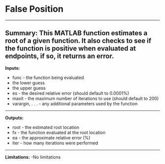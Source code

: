 # False Position
---
**Summary:** This MATLAB function estimates a root of a given function. It also checks to see if the function is positive when evaluated at endpoints, if so, it returns an error.
---
**Inputs:**

- func - the function being evaluated
 - the lower guess
 - the upper guess
- es - the desired relative error (should default to 0.0001%)
- maxit - the maximum number of iterations to use (should default to 200)
- varargin, . . . - any additional parameters used by the function

---
**Outputs:**
- root - the estimated root location
- fx - the function evaluated at the root location
- ea - the approximate relative error (%)
- iter - how many iterations were performed
 ---
 **Limitations:**
 -No limitations
